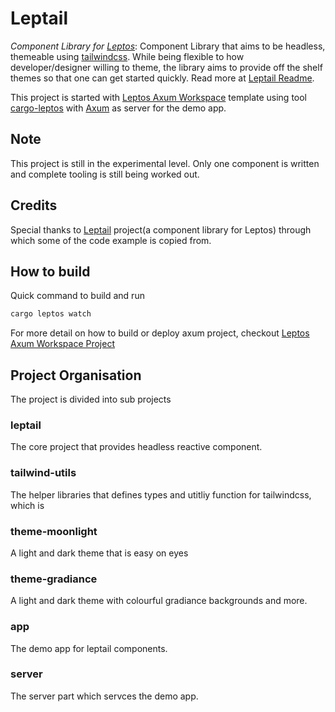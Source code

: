 # Leptail

*Component Library for [Leptos](https://github.com/leptos-rs/leptos)*: Component Library that aims to be headless, themeable using [tailwindcss](https://github.com/tailwindlabs/tailwindcss). While being flexible to how developer/designer willing to theme, the library aims to provide off the shelf themes so that one can get started quickly. Read more at [Leptail Readme](https://github.com/leptail/leptail/leptail).  

This project is started with [Leptos Axum Workspace](https://github.com/leptos-rs/start-axum-workspace) template using tool [cargo-leptos](https://github.com/akesson/cargo-leptos) with [Axum](https://github.com/tokio-rs/axum) as server for the demo app.


## Note
This project is still in the experimental level. Only one component is written and complete tooling is still being worked out.

## Credits
Special thanks to [Leptail](https://github.com/lpotthast/leptonic) project(a component library for Leptos) through which some of the code example is copied from.

## How to build

Quick command to build and run

```bash
cargo leptos watch
```

For more detail on how to build or deploy axum project, checkout [Leptos Axum Workspace Project](https://github.com/leptos-rs/start-axum-workspace)



## Project Organisation 
The project is divided into sub projects

### leptail
The core project that provides headless reactive component.

### tailwind-utils
The helper libraries that defines types and utitliy function for tailwindcss, which is  

### theme-moonlight 
A light and dark theme that is easy on eyes  

### theme-gradiance 
A light and dark theme with colourful gradiance backgrounds and more.

### app 
The demo app for leptail components. 

### server 
The server part which servces the demo app. 
